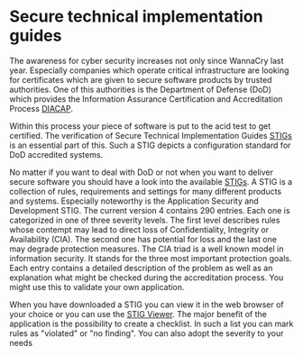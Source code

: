 # Secure technical implementation guides

The awareness for cyber security increases not only since WannaCry last year. Especially companies which operate critical infrastructure are looking for certificates which are given to secure software products by trusted authorities. One of this authorities is the Department of Defense (DoD) which provides the Information Assurance Certification and Accreditation Process [DIACAP](https://www.techopedia.com/definition/25825/dod-information-assurance-certification-and-accreditation-process-diacap).

Within this process your piece of software is put to the acid test to get certified. The verification of Secure Technical Implementation Guides [STIGs](https://iase.disa.mil/stigs/Pages/index.aspx) is an essential part of this. Such a STIG depicts a configuration standard for DoD accredited systems.

No matter if you want to deal with DoD or not when you want to deliver secure software you should have a look into the available [STIGs](https://iase.disa.mil/stigs/Pages/a-z.aspx). A STIG is a collection of rules, requirements and settings for many different products and systems. Especially noteworthy is the Application Security and Development STIG. The current version 4 contains 290 entries. Each one is categorized in one of three severity levels. The first level describes rules whose contempt may lead to direct loss of Confidentiality, Integrity or Availability (CIA). The second one has potential for loss and the last one may degrade protection measures. The CIA triad is a well known model in information security. It stands for the three most important protection goals. Each entry contains a detailed description of the problem as well as an explanation what might be checked during the accreditation process. You might use this to validate your own application.

When you have downloaded a STIG you can view it in the web browser of your choice or you can use the [STIG Viewer](https://iase.disa.mil/stigs/Pages/stig-viewing-guidance.aspx). The major benefit of the application is the possibility to create a checklist. In such a list you can mark rules as "violated" or "no finding". You can also adopt the severity to your needs